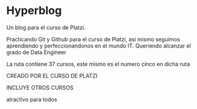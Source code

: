 # Hyperblog
Un blog para el curso de Platzi.
<p>Practicando Git y Github para el curso de Platzi, asi mismo seguimos aprendiendo y perfeccionandonos en el mundo IT. Queriendo alcanzar el grado de Data Engineer</p>
<p>La ruta contiene 37 cursos, este mismo es el numero cinco en dicha ruta</p>
<p> CREADO POR EL CURSO DE PLATZI </p>

<p> INCLUYE OTROS CURSOS</p>
<p> atractivo para todos </p> 

